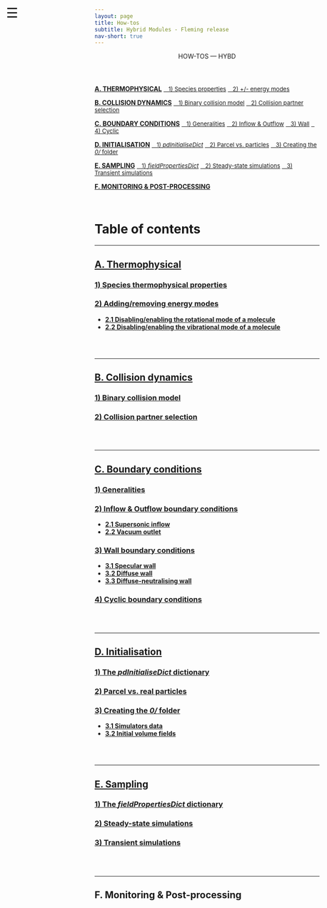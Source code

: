 ```yaml
---
layout: page
title: How-tos
subtitle: Hybrid Modules - Fleming release
nav-short: true
---
```


<div id="mySidenav" class="sidenav">
  <a href="javascript:void(0)" class="closebtn" onclick="closeNav()"><i class='fa fa-times'></i></a>
  <header>HOW-TOS — HYBD</header>
  <a href="https://hystrath.github.io/how-tos-picdsmc-fleming/how-tos-picdsmc-fleming-thermophysical/"><b>A. THERMOPHYSICAL</b></a>
  <a href="https://hystrath.github.io/how-tos-picdsmc-fleming/how-tos-picdsmc-fleming-thermophysical/#1-species-thermophysical-properties" style="padding-top:4px; padding-bottom:4px"><span style="font-size:13px">&nbsp;&nbsp; 1) Species properties</span></a>
  <a href="https://hystrath.github.io/how-tos-picdsmc-fleming/how-tos-picdsmc-fleming-thermophysical/#2-addingremoving-energy-modes"  style="padding-top:4px"><span style="font-size:13px">&nbsp;&nbsp; 2) +/- energy modes</span></a>

  <a href="https://hystrath.github.io/how-tos-picdsmc-fleming/how-tos-picdsmc-fleming-collision-dynamics"><b>B. COLLISION DYNAMICS</b></a>
  <a href="https://hystrath.github.io/how-tos-picdsmc-fleming/how-tos-picdsmc-fleming-collision-dynamics/#1-binary-collision-model"  style="padding-top:4px"><span style="font-size:13px">&nbsp;&nbsp; 1) Binary collision model</span></a>
  <a href="https://hystrath.github.io/how-tos-picdsmc-fleming/how-tos-picdsmc-fleming-collision-dynamics/#2-collision-partner-selection"  style="padding-top:4px; padding-bottom:4px"><span style="font-size:13px">&nbsp;&nbsp; 2) Collision partner selection</span></a>

  <a href="https://hystrath.github.io/how-tos-picdsmc-fleming/how-tos-picdsmc-fleming-boundary-conditions"><b>C. BOUNDARY CONDITIONS</b></a>
  <a href="https://hystrath.github.io/how-tos-picdsmc-fleming/how-tos-picdsmc-fleming-boundary-conditions/#1-generalities"  style="padding-top:4px; padding-bottom:4px"><span style="font-size:13px">&nbsp;&nbsp; 1) Generalities</span></a>
  <a href="https://hystrath.github.io/how-tos-picdsmc-fleming/how-tos-picdsmc-fleming-boundary-conditions/#2-inflow--outflow-boundary-conditions"  style="padding-top:4px; padding-bottom:4px"><span style="font-size:13px">&nbsp;&nbsp; 2) Inflow & Outflow</span></a>
  <a href="https://hystrath.github.io/how-tos-picdsmc-fleming/how-tos-picdsmc-fleming-boundary-conditions/#3-wall-boundary-conditions"  style="padding-top:4px; padding-bottom:4px"><span style="font-size:13px">&nbsp;&nbsp; 3) Wall</span></a>
  <a href="https://hystrath.github.io/how-tos-picdsmc-fleming/how-tos-picdsmc-fleming-boundary-conditions/#4-cyclic-boundary-conditions"  style="padding-top:4px"><span style="font-size:13px">&nbsp;&nbsp; 4) Cyclic</span></a>
  
  <a href="https://hystrath.github.io/how-tos-picdsmc-fleming/how-tos-picdsmc-fleming-initialisation/"><b>D. INITIALISATION</b></a>
  <a href="https://hystrath.github.io/how-tos-picdsmc-fleming/how-tos-picdsmc-fleming-initialisation/#1-the-pdinitialisedict-dictionary"  style="padding-top:4px; padding-bottom:4px"><span style="font-size:13px">&nbsp;&nbsp; 1) <i>pdInitialiseDict</i></span></a>
  <a href="https://hystrath.github.io/how-tos-picdsmc-fleming/how-tos-picdsmc-fleming-initialisation/#2-parcel-vs-real-particles"  style="padding-top:4px; padding-bottom:4px"><span style="font-size:13px">&nbsp;&nbsp; 2) Parcel vs. particles</span></a>
  <a href="https://hystrath.github.io/how-tos-picdsmc-fleming/how-tos-picdsmc-fleming-initialisation/#3-creating-the-0-folder"  style="padding-top:4px"><span style="font-size:13px">&nbsp;&nbsp; 3) Creating the <i>0/</i> folder</span></a>
  
  <a href="https://hystrath.github.io/how-tos-picdsmc-fleming/how-tos-picdsmc-fleming-sampling/"><b>E. SAMPLING</b></a>
  <a href="https://hystrath.github.io/how-tos-picdsmc-fleming/how-tos-picdsmc-fleming-sampling/#1-the-fieldpropertiesdict-dictionary"  style="padding-top:4px; padding-bottom:4px"><span style="font-size:13px">&nbsp;&nbsp; 1) <i>fieldPropertiesDict</i></span></a>
  <a href="https://hystrath.github.io/how-tos-picdsmc-fleming/how-tos-picdsmc-fleming-sampling/#2-steady-state-simulations"  style="padding-top:4px; padding-bottom:4px"><span style="font-size:13px">&nbsp;&nbsp; 2) Steady-state simulations</span></a>
  <a href="https://hystrath.github.io/how-tos-picdsmc-fleming/how-tos-picdsmc-fleming-sampling/#3-transient-simulations" style="padding-top:4px; padding-bottom:4px"><span style="font-size:13px">&nbsp;&nbsp; 3) Transient simulations</span></a>
  
  <a href="https://hystrath.github.io/how-tos-picdsmc-fleming/how-tos-picdsmc-fleming/#f-monitoring--post-processing"><b>F. MONITORING & POST-PROCESSING</b></a>
</div>

<span style="position: fixed;font-size:30px;cursor:pointer; margin:0px; top:60px;left:30px;" onclick="reopenNav()">&#9776;</span>

<script>
function openNav() {
  document.getElementById("mySidenav").style.width = "225px";
  document.getElementById("mySidenav").style.transition = "0s";
}

function closeNav() {
  document.getElementById("mySidenav").style.width = "0px";
}

function reopenNav() {
  document.getElementById("mySidenav").style.width = "225px";
  document.getElementById("mySidenav").style.transition = "0.5s";
}

openNav()
</script>

&nbsp;  

# Table of contents

---  
## [A. Thermophysical](https://hystrath.github.io/how-tos-picdsmc-fleming/how-tos-picdsmc-fleming-thermophysical/)
### [1) Species thermophysical properties](https://hystrath.github.io/how-tos-picdsmc-fleming/how-tos-picdsmc-fleming-thermophysical/#1-species-thermophysical-properties)
### [2) Adding/removing energy modes](https://hystrath.github.io/how-tos-picdsmc-fleming/how-tos-picdsmc-fleming-thermophysical/#2-addingremoving-energy-modes)
+ **[2.1 Disabling/enabling the rotational mode of a molecule](https://hystrath.github.io/how-tos-picdsmc-fleming/how-tos-picdsmc-fleming-thermophysical/#21-disablingenabling-the-rotational-mode-of-a-molecule)**  
+ **[2.2 Disabling/enabling the vibrational mode of a molecule](https://hystrath.github.io/how-tos-picdsmc-fleming/how-tos-picdsmc-fleming-thermophysical/#22-disablingenabling-the-vibrational-mode-of-a-molecule)**  


<div class="paragraph"><p><br>
<br></p></div>

---  
## [B. Collision dynamics](https://hystrath.github.io/how-tos-picdsmc-fleming/how-tos-picdsmc-fleming-collision-dynamics)
### [1) Binary collision model](https://hystrath.github.io/how-tos-picdsmc-fleming/how-tos-picdsmc-fleming-collision-dynamics/#1-binary-collision-model)
### [2) Collision partner selection](https://hystrath.github.io/how-tos-picdsmc-fleming/how-tos-picdsmc-fleming-collision-dynamics/#2-collision-partner-selection)


<div class="paragraph"><p><br>
<br></p></div>

--- 
## [C. Boundary conditions](https://hystrath.github.io/how-tos-picdsmc-fleming/how-tos-picdsmc-fleming-boundary-conditions)     
### [1) Generalities](https://hystrath.github.io/how-tos-picdsmc-fleming/how-tos-picdsmc-fleming-boundary-conditions/#1-generalities) 
### [2) Inflow & Outflow boundary conditions](https://hystrath.github.io/how-tos-picdsmc-fleming/how-tos-picdsmc-fleming-boundary-conditions/#2-inflow--outflow-boundary-conditions) 
+ **[2.1 Supersonic inflow](https://hystrath.github.io/how-tos-picdsmc-fleming/how-tos-picdsmc-fleming-boundary-conditions/#21-supersonic-inflow)**  
+ **[2.2 Vacuum outlet](https://hystrath.github.io/how-tos-picdsmc-fleming/how-tos-picdsmc-fleming-boundary-conditions/#22-vacuum-outlet)**  

### [3) Wall boundary conditions](https://hystrath.github.io/how-tos-picdsmc-fleming/how-tos-picdsmc-fleming-boundary-conditions/#3-wall-boundary-conditions)  
+ **[3.1 Specular wall](https://hystrath.github.io/how-tos-picdsmc-fleming/how-tos-picdsmc-fleming-boundary-conditions/#31-specular-wall)**  
+ **[3.2 Diffuse wall](https://hystrath.github.io/how-tos-picdsmc-fleming/how-tos-picdsmc-fleming-boundary-conditions/#32-diffuse-wall)**  
+ **[3.3 Diffuse-neutralising wall](https://hystrath.github.io/how-tos-picdsmc-fleming/how-tos-picdsmc-fleming-boundary-conditions/#33-diffuse-neutralising-wall)**  

### [4) Cyclic boundary conditions](https://hystrath.github.io/how-tos-picdsmc-fleming/how-tos-picdsmc-fleming-boundary-conditions/#4-cyclic-boundary-conditions) 

<div class="paragraph"><p><br>
<br></p></div>

---  
## [D. Initialisation](https://hystrath.github.io/how-tos-picdsmc-fleming/how-tos-picdsmc-fleming-initialisation/)
### [1) The _pdInitialiseDict_ dictionary](https://hystrath.github.io/how-tos-picdsmc-fleming/how-tos-picdsmc-fleming-initialisation/#1-the-pdinitialisedict-dictionary) 
### [2) Parcel vs. real particles](https://hystrath.github.io/how-tos-picdsmc-fleming/how-tos-picdsmc-fleming-initialisation/#2-parcel-vs-real-particles) 
### [3) Creating the _0/_ folder](https://hystrath.github.io/how-tos-picdsmc-fleming/how-tos-picdsmc-fleming-initialisation/#3-creating-the-0-folder)  
+ **[3.1 Simulators data](https://hystrath.github.io/how-tos-picdsmc-fleming/how-tos-picdsmc-fleming-initialisation/#31-simulators-data)**  
+ **[3.2 Initial volume fields](https://hystrath.github.io/how-tos-picdsmc-fleming/how-tos-picdsmc-fleming-initialisation/#32-initial-volume-fields)**

<div class="paragraph"><p><br>
<br></p></div>

---  
## [E. Sampling](https://hystrath.github.io/how-tos-picdsmc-fleming/how-tos-picdsmc-fleming-sampling/)
### [1) The _fieldPropertiesDict_ dictionary](https://hystrath.github.io/how-tos-picdsmc-fleming/how-tos-picdsmc-fleming-sampling/#1-the-fieldpropertiesdict-dictionary) 
### [2) Steady-state simulations](https://hystrath.github.io/how-tos-picdsmc-fleming/how-tos-picdsmc-fleming-sampling/#2-steady-state-simulations)  
### [3) Transient simulations](https://hystrath.github.io/how-tos-picdsmc-fleming/how-tos-picdsmc-fleming-sampling/#3-transient-simulations)  

<div class="paragraph"><p><br>
<br></p></div>

---  
## F. Monitoring & Post-processing

<div class="paragraph"><p><br>
<br></p></div>

